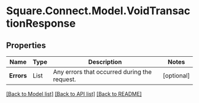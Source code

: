 # Square.Connect.Model.VoidTransactionResponse
## Properties

Name | Type | Description | Notes
------------ | ------------- | ------------- | -------------
**Errors** | List<Error> | Any errors that occurred during the request. | [optional] 



[[Back to Model list]](../README.md#documentation-for-models) [[Back to API list]](../README.md#documentation-for-api-endpoints) [[Back to README]](../README.md)

